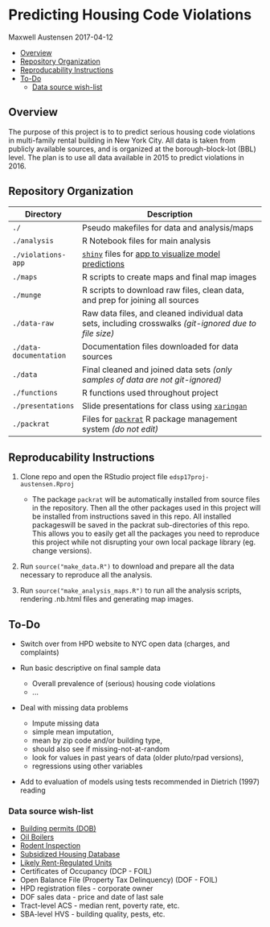Predicting Housing Code Violations
================
Maxwell Austensen
2017-04-12

-   [Overview](#overview)
-   [Repository Organization](#repository-organization)
-   [Reproducability Instructions](#reproducability-instructions)
-   [To-Do](#to-do)
    -   [Data source wish-list](#data-source-wish-list)

Overview
--------

The purpose of this project is to to predict serious housing code violations in multi-family rental building in New York City. All data is taken from publicly available sources, and is organized at the borough-block-lot (BBL) level. The plan is to use all data available in 2015 to predict violations in 2016.

Repository Organization
-----------------------

<table>
<colgroup>
<col width="19%" />
<col width="80%" />
</colgroup>
<thead>
<tr class="header">
<th>Directory</th>
<th>Description</th>
</tr>
</thead>
<tbody>
<tr class="odd">
<td><code>./</code></td>
<td>Pseudo makefiles for data and analysis/maps</td>
</tr>
<tr class="even">
<td><code>./analysis</code></td>
<td>R Notebook files for main analysis</td>
</tr>
<tr class="odd">
<td><code>./violations-app</code></td>
<td><a href="https://shiny.rstudio.com/"><code>shiny</code></a> files for <a href="https://maxwell-austensen.shinyapps.io/violations-app/">app to visualize model predictions</a></td>
</tr>
<tr class="even">
<td><code>./maps</code></td>
<td>R scripts to create maps and final map images</td>
</tr>
<tr class="odd">
<td><code>./munge</code></td>
<td>R scripts to download raw files, clean data, and prep for joining all sources</td>
</tr>
<tr class="even">
<td><code>./data-raw</code></td>
<td>Raw data files, and cleaned individual data sets, including crosswalks <em>(git-ignored due to file size)</em></td>
</tr>
<tr class="odd">
<td><code>./data-documentation</code></td>
<td>Documentation files downloaded for data sources</td>
</tr>
<tr class="even">
<td><code>./data</code></td>
<td>Final cleaned and joined data sets <em>(only samples of data are not git-ignored)</em></td>
</tr>
<tr class="odd">
<td><code>./functions</code></td>
<td>R functions used throughout project</td>
</tr>
<tr class="even">
<td><code>./presentations</code></td>
<td>Slide presentations for class using <a href="https://github.com/yihui/xaringan"><code>xaringan</code></a></td>
</tr>
<tr class="odd">
<td><code>./packrat</code></td>
<td>Files for <a href="https://rstudio.github.io/packrat/"><code>packrat</code></a> R package management system <em>(do not edit)</em></td>
</tr>
</tbody>
</table>

Reproducability Instructions
----------------------------

1.  Clone repo and open the RStudio project file `edsp17proj-austensen.Rproj`
    -   The package `packrat` will be automatically installed from source files in the repository. Then all the other packages used in this project will be installed from instructions saved in this repo. All installed packageswill be saved in the packrat sub-directories of this repo. This allows you to easily get all the packages you need to reproduce this project while not disrupting your own local package library (eg. change versions).

2.  Run `source("make_data.R")` to download and prepare all the data necessary to reproduce all the analysis.
3.  Run `source("make_analysis_maps.R")` to run all the analysis scripts, rendering .nb.html files and generating map images.

To-Do
-----

-   Switch over from HPD website to NYC open data (charges, and complaints)

-   Run basic descriptive on final sample data
    -   Overall prevalence of (serious) housing code violations
    -   ...
-   Deal with missing data problems
    -   Impute missing data
    -   simple mean imputation,
    -   mean by zip code and/or building type,
    -   should also see if missing-not-at-random
    -   look for values in past years of data (older pluto/rpad versions),
    -   regressions using other variables
-   Add to evaluation of models using tests recommended in Dietrich (1997) reading

### Data source wish-list

-   [Building permits (DOB)](https://data.cityofnewyork.us/Housing-Development/DOB-Job-Application-Filings/ic3t-wcy2)
-   [Oil Boilers](https://data.cityofnewyork.us/Housing-Development/Oil-Boilers-Detailed-Fuel-Consumption-and-Building/jfzu-yy6n)
-   [Rodent Inspection](https://data.cityofnewyork.us/Health/Rodent-Inspection/p937-wjvj)
-   [Subsidized Housing Database](http://app.coredata.nyc/)
-   [Likely Rent-Regulated Units](http://taxbills.nyc/)
-   Certificates of Occupancy (DCP - FOIL)
-   Open Balance File (Property Tax Delinquency) (DOF - FOIL)
-   HPD registration files - corporate owner
-   DOF sales data - price and date of last sale
-   Tract-level ACS - median rent, poverty rate, etc.
-   SBA-level HVS - building quality, pests, etc.
